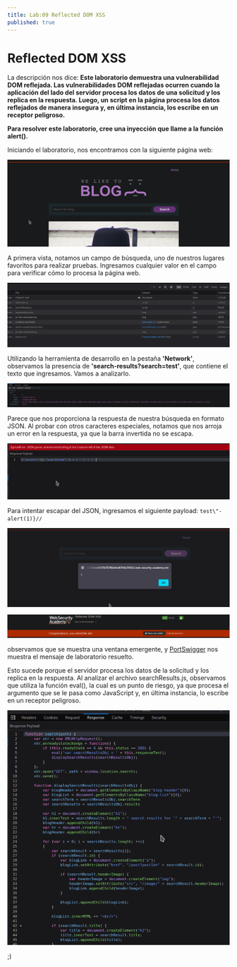 ```yaml
---
title: Lab:09 Reflected DOM XSS
published: true
---
```


# [](#header-1) Reflected DOM XSS

La descripción nos dice: **Este laboratorio demuestra una vulnerabilidad DOM reflejada. Las vulnerabilidades DOM reflejadas ocurren cuando la aplicación del lado del servidor procesa
los datos de una solicitud y los replica en la respuesta. Luego, un script en la página procesa los datos reflejados de manera insegura y, en última instancia, los escribe en un receptor
peligroso.**

**Para resolver este laboratorio, cree una inyección que llame a la función alert().**

Iniciando el laboratorio, nos encontramos con la siguiente página web:

![](/images/images_XSS09/images1.png)

A primera vista, notamos un campo de búsqueda, uno de nuestros lugares favoritos para realizar pruebas.
Ingresamos cualquier valor en el campo para verificar cómo lo procesa la página web.

![](/images/images_XSS09/images2.png)

Utilizando la herramienta de desarrollo en la pestaña **'Network'**, observamos la presencia de **'search-results?search=test'**, que contiene el texto que ingresamos. Vamos a analizarlo.

![](/images/images_XSS09/images3.png)

Parece que nos proporciona la respuesta de nuestra búsqueda en formato JSON.
Al probar con otros caracteres especiales, notamos que nos arroja un error en la respuesta, ya que la barra invertida no se escapa.

![](/images/images_XSS09/images4.png)

Para intentar escapar del JSON, ingresamos el siguiente payload: `test\"-alert(1)}//`

![](/images/images_XSS09/images5.png)

![](/images/images_XSS09/images6.png)

observamos que se muestra una ventana emergente, y [PortSwigger](https://portswigger.net/web-security/cross-site-scripting/dom-based)
nos muestra el mensaje de laboratorio resuelto. 

Esto sucede porque el servidor procesa los datos de la solicitud y los replica en la respuesta. Al analizar el archivo searchResults.js, observamos que utiliza la función eval(),
la cual es un punto de riesgo, ya que procesa el argumento que se le pasa como JavaScript y, en última instancia, lo escribe en un receptor peligroso.

![](/images/images_XSS09/images7.png)

;)
